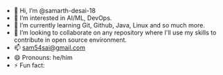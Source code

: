 - 👋 Hi, I’m @samarth-desai-18
- 👀 I’m interested in AI/ML, DevOps.
- 🌱 I’m currently learning Git, Github, Java, Linux and so much more.
- 💞️ I’m looking to collaborate on any repository where I'll use my skills to contribute in open source environment.
- 📫 sam54sai@gmail.com
- 😄 Pronouns: he/him
- ⚡ Fun fact: 

<!---
samarth-desai-18/samarth-desai-18 
--->

